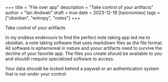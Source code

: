 +++
title = "File over app"
description = "Take control of your artifacts"
author = "Ian Andwati"
draft = true
date = 2023-12-18
[taxonomies]
tags = ["obsidian", "entropy", "notes"]
+++

Take control of your artifacts

<!-- more -->

In my endless endevours to find the perfect note taking app led me to obsidian,  a note taking software that uses markdown files as the file format. All software is ephemereal in nature and yoour artifacts need to survive the decline of your favorite app. The files you create should be available to you and shouldt rrequire specialized software to access.

Your data shouldt be locked behind a paywall or an authentication system that is not under your control.